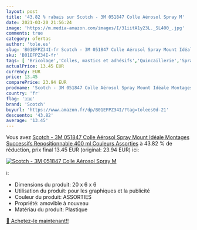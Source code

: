 ```yaml
---
layout: post
title: '43.82 % rabais sur Scotch - 3M 051847 Colle Aérosol Spray M'
date: 2021-03-20 21:56:24
image: 'https://m.media-amazon.com/images/I/31iitA1y23L._SL400_.jpg'
comments: true
category: ofertas
author: 'tole.es'
slug: 'B01EFPZ34I-fr Scotch - 3M 051847 Colle Aérosol Spray Mount Idéale...'
sku: 'B01EFPZ34I-fr'
tags: [ 'Bricolage','Colles, mastics et adhésifs','Quincaillerie','Sprays adhésifs','scotch', ]
actualPrice: 13.45 EUR
currency: EUR
price: 13.45
comparePrice: 23.94 EUR
prodname: 'Scotch - 3M 051847 Colle Aérosol Spray Mount Idéale Montages Successifs Repositionnable 400 ml Couleurs Assorties'
country: 'fr'
flag: '🇫🇷'
brand: 'Scotch'
buyurl: 'https://www.amazon.fr/dp/B01EFPZ34I/?tag=tolees0d-21'
descuento: '43.82'
average: '13.45'
---
```


Vous avez [Scotch - 3M 051847 Colle Aérosol Spray Mount Idéale Montages Successifs Repositionnable 400 ml Couleurs Assorties](https://www.amazon.fr/dp/B01EFPZ34I/?tag=tolees0d-21)  à  43.82 % de réduction, prix final  13.45 EUR (original: 23.94 EUR) ici:

[![Scotch - 3M 051847 Colle Aérosol Spray M](https://m.media-amazon.com/images/I/31iitA1y23L._SL400_.jpg)](https://www.amazon.fr/dp/B01EFPZ34I/?tag=tolees0d-21)

ℹ️:

- Dimensions du produit: 20 x 6 x 6
- Utilisation du produit: pour les graphiques et la publicité
- Couleur du produit: ASSORTIES
- Propriété: amovible à nouveau
- Matériau du produit: Plastique

[🛒 Achetez-le maintenant!!](https://www.amazon.fr/dp/B01EFPZ34I/?tag=tolees0d-21)
